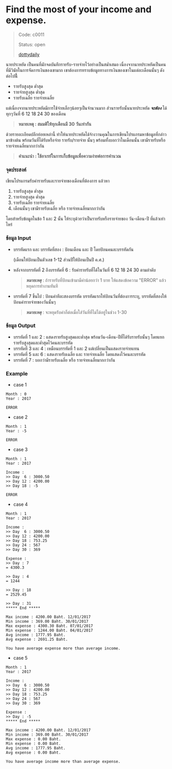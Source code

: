 # Find the most of your income and expense. #
> Code: c0011
>
> Status: open
>
> [dottydaily](https://github.com/dottydaily)

นายประหยัด เป็นคนที่มักจดบันทึกรายรับ-รายจ่ายไว้อย่างเป็นสม่ำเสมอ เนื่องจากนายประหยัดเป็นคนที่มีวินัยในการจัดการเงินของเขามาก เขาต้องการทราบข้อมูลทางการเงินของเขาในแต่ละเดือนนั้นๆ ดังต่อไปนี้้

-   รายรับสูงสุด ต่ำสุด
-   รายจ่ายสูงสุด ต่ำสุด
-   รายรับเฉลี่ย รายจ่ายเฉลี่ย

แต่เนื่องจากนายประหยัดมีการใช้จ่ายเล็กๆน้อยๆเป็นจำนวนมาก ส่วนรายรับนั้นนายประหยัด **_จะต้อง_** ได้ทุกๆวันที่ 6 12 18 24 30 ของเดือน

> **หมายเหตุ : สมมติให้ทุกเดือนมี 30 วันเท่ากัน**

ด้วยรายละเอียดปลีกย่อยเหล่านี้ ทำให้นายประหยัดได้จ้างวานคุณในการเขียนโปรแกรมหาข้อมูลที่กล่าวมาข้างต้น พร้อมวันที่ได้รับหรือจ่าย รายรับ/รายจ่าย นั้นๆ พร้อมทั้งบอกว่าในเดือนนั้น เขามีรายรับหรือรายจ่ายเฉลี่ยมากกว่ากัน

> **คำแนะนำ : ใช้อาเรย์ในการเก็บข้อมูลเพื่อความง่ายต่อการคำนวณ**

### จุดประสงค์ ###
เขียนโปรแกรมรับค่ารายรับและรายจ่ายของเดือนที่ต้องการ แล้วหา
1.  รายรับสูงสุด ต่ำสุด
2.  รายจ่ายสูงสุด ต่ำสุด
3.  รายรับเฉลี่ย รายจ่ายเฉลี่ย
4.  เดือนนั้นๆ เขามีรายรับเฉลี่ย หรือ รายจ่ายเฉลี่ยมากกว่ากัน

โดยสำหรับข้อมูลในข้อ 1 และ 2 นั้น ให้ระบุด้วยว่าเป็นรายรับหรือรายจ่ายของ วัน-เดือน-ปี ที่แล้วเท่าไหร่

### ข้อมูล Input ###
-   บรรทัดแรก และ บรรทัดที่สอง : ป้อนเดือน และ ปี โดยป้อนคนละบรรทัดกัน

    (เดือนให้ป้อนเป็นตัวเลข 1-12 ส่วนปีให้ป้อนเป็นปี ค.ศ.)

-   หลังจากบรรทัดที่ 2 ถึงบรรทัดที่ 6 : รับค่ารายรับที่ได้ในวันที่ 6 12 18 24 30 ตามลำดับ

    > **_หมายเหตุ_** : ถ้ารายรับที่ป้อนเข้ามามีค่าน้อยกว่า 1 บาท ให้แสดงข้อความ "ERROR" แล้วหยุดการทำงานทันที

-   บรรทัดที่ 7 ขึ้นไป : ป้อนค่าทีละสองบรรทัด บรรทัดแรกให้ป้อนวันที่ต้องการระบุ, บรรทัดที่สองให้ป้อนค่ารายจ่ายของวันนั้นๆ

    > **_หมายเหตุ_** : จะหยุดรับค่าก็ต่อเมื่อใส่วันที่ที่ไม่ได้อยู่ในช่วง 1-30

### ข้อมูล Output ###
- บรรทัดที่ 1 และ 2 : แสดงรายรับสูงสุดและต่ำสุด พร้อมวัน-เดือน-ปีที่ได้รับรายรับนั้นๆ โดยแยกรายรับสูงสุดและต่ำสุดไว้คนละบรรทัด
- บรรทัดที่ 3 และ 4 : เหมือนบรรทัดที่ 1 และ 2 แต่เปลี่ยนเป็นแสดงรายจ่ายแทน
- บรรทัดที่ 5 และ 6 : แสดงรายรับเฉลี่ย และ รายจ่ายเฉลี่ย โดยแสดงไว้คนละบรรทัด
- บรรทัดที่ 7 : บอกว่ามีรายรับเฉลี่ย หรือ รายจ่ายเฉลี่ยมากกว่ากัน

### Example ###
-   case 1

```
Month : 0
Year : 2017

ERROR
```

-   case 2

```
Month : 1
Year : -5

ERROR
```

- case 3

```
Month : 1
Year : 2017

Income :
>> Day  6 : 3000.50
>> Day 12 : 4200.00
>> Day 18 : -5

ERROR
```
- case 4

```
Month : 1
Year : 2017

Income :
>> Day  6 : 3000.50
>> Day 12 : 4200.00
>> Day 18 : 753.25
>> Day 24 : 567
>> Day 30 : 369

Expense :
>> Day : 7
= 4300.3

>> Day : 4
= 1244

>> Day : 18
= 2529.45

>> Day : 31
***** End *****

Max income : 4200.00 Baht. 12/01/2017
Min income : 369.00 Baht. 30/01/2017
Max expense : 4300.30 Baht. 07/01/2017
Min expense : 1244.00 Baht. 04/01/2017
Avg income : 1777.95 Baht.
Avg expense : 2691.25 Baht.

You have average expense more than average income.
```
-   case 5

```
Month : 1
Year : 2017

Income :
>> Day  6 : 3000.50
>> Day 12 : 4200.00
>> Day 18 : 753.25
>> Day 24 : 567
>> Day 30 : 369

Expense :
>> Day : -5
***** End *****

Max income : 4200.00 Baht. 12/01/2017
Min income : 369.00 Baht. 30/01/2017
Max expense : 0.00 Baht.
Min expense : 0.00 Baht.
Avg income : 1777.95 Baht.
Avg expense : 0.00 Baht.

You have average income more than average expense.
```
